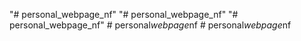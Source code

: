 "# personal_webpage_nf" 
"# personal_webpage_nf" 
"# personal_webpage_nf" 
#   p e r s o n a l _ w e b p a g e _ n f  
 #   p e r s o n a l _ w e b p a g e _ n f  
 
